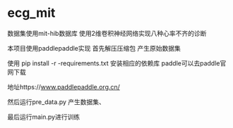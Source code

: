 # ecg_mit

数据集使用mit-hib数据库 使用2维卷积神经网络实现八种心率不齐的诊断

本项目使用paddlepaddle实现
首先解压压缩包 产生原始数据集

使用 pip install -r -requirements.txt 安装相应的依赖库 paddle可以去paddle官网下载

地址https://www.paddlepaddle.org.cn/

然后运行pre_data.py 产生数据集、

最后运行main.py进行训练
